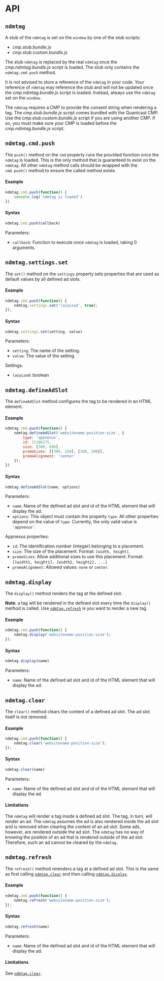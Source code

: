 # API

## `ndmtag`
A stub of the `ndmtag` is set on the `window` by one of the stub scripts:
- _cmp.stub.bundle.js_
- _cmp.stub.custom.bundle.js_

The stub `ndmtag` is replaced by the real `ndmtag` once the _cmp.ndmtag.bundle.js_ script is loaded.
The stub only contains the `ndmtag.cmd.push` method.

It is not advised to store a reference of the `ndmtag` in your code.
Your reference of `ndmtag` may reference the stub and will not be updated once the _cmp.ndmtag.bundle.js_ script is loaded.
Instead, always use the `ndmtag` set on the `window`.

The `ndmtag` requires a CMP to provide the consent string when rendering a tag.
The _cmp.stub.bundle.js_ script comes bundled with the Quantcast CMP.
Use the _cmp.stub.custom.bundle.js_ script if you are using another CMP.
If so, you must make sure your CMP is loaded before the _cmp.ndmtag.bundle.js_ script.

## `ndmtag.cmd.push`
The `push()` method on the `cmd` property runs the provided function once the `ndmtag` is loaded.
This is the only method that is guaranteed to exist on the `ndmtag`.
All other `ndmtag` method calls should be wrapped with the `cmd.push()` method to ensure the called method exists. 

#### Example
```js
ndmtag.cmd.push(function() {
    console.log('ndmtag is loaded')
})
```

#### Syntax
```js
ndmtag.cmd.push(callback)
```

Parameters:
- `callback`: Function to execute once `ndmtag` is loaded, taking 0 arguments.

## `ndmtag.settings.set`
The `set()` method on the `settings` property sets properties that are used as default values by all defined ad slots.

#### Example
```js
ndmtag.cmd.push(function() {
    ndmtag.settings.set('lazyLoad', true);
});
```

#### Syntax
```js
ndmtag.settings.set(setting, value)
```

Parameters:
- `setting`: The name of the setting.
- `value`: The value of the setting.

Settings:
- `lazyLoad`: boolean

## `ndmtag.defineAdSlot`
The `defineAdSlot` method configures the tag to be rendered in an HTML element. 

#### Example
```js
ndmtag.cmd.push(function() {
    ndmtag.defineAdSlot('websitename-position-size', {
        type: 'appnexus',
        id: 11106275,
        size: [300, 600],
        promoSizes: [[300, 250], [300, 200]],
        promoAlignment: 'center'
    });
})
```

#### Syntax
```js
ndmtag.defineAdSlot(name, options)
```

Parameters:
- `name`: Name of the defined ad slot and id of the HTML element that will display the ad.
- `options`: This object must contain the property `type`. All other properties depend on the value of `type`.
  Currently, the only valid value is `'appnexus'`.

Appnexus properties:
- `id`: The identification number (integer) belonging to a placement.
- `size`: The size of the placement.
    Format: `[width, height]`.
- `promoSizes`: Allow additional sizes to use this placement.
    Format: `[[width1, height1], [width2, height2], ...]`
- `promoAlignment`: Allowed values: `none` or `center`.

## `ndmtag.display`
The `display()` method renders the tag at the defined slot.

**Note**: a tag will be rendered in the defined slot every time the `display()` method is called.
Use [`ndmtag.refresh`](#ndmtag.refresh) is you want to render a new tag. 

#### Example
```js
ndmtag.cmd.push(function() {
    ndmtag.display('websitename-position-size');
});
```

#### Syntax
```js
ndmtag.display(name)
```

Parameters:
- `name`: Name of the defined ad slot and id of the HTML element that will display the ad.

## `ndmtag.clear`
The `clear()` method clears the content of a defined ad slot. The ad slot itself is not removed.

#### Example
```js
ndmtag.cmd.push(function() {
    ndmtag.clear('websitename-position-size');
});
```

#### Syntax
```js
ndmtag.clear(name)
```

Parameters:
- `name`: Name of the defined ad slot and id of the HTML element that will display the ad.

#### Limitations
The `ndmtag` will render a tag inside a defined ad slot.
The tag, in turn, will render an ad.
The `ndmtag` assumes the ad is also rendered inside the ad slot and is removed when clearing the content of an ad slot.
Some ads, however, are rendered outside the ad slot.
The `ndmtag` has no way of knowing the position of an ad that is rendered outside of the ad slot.
Therefore, such an ad cannot be cleared by the `ndmtag`. 

## `ndmtag.refresh`
The `refresh()` method rerenders a tag at a defined ad slot.
This is the same as first calling [`ndmtag.clear`](#ndmtag.clear) and then calling [`ndmtag.display`](#ndmtag.display).

#### Example
```js
ndmtag.cmd.push(function() {
    ndmtag.refresh('websitename-position-size');
});
```

#### Syntax
```js
ndmtag.refresh(name)
```

Parameters:
- `name`: Name of the defined ad slot and id of the HTML element that will display the ad.

#### Limitations
See [`ndmtag.clear`](#ndmtag.clear).
